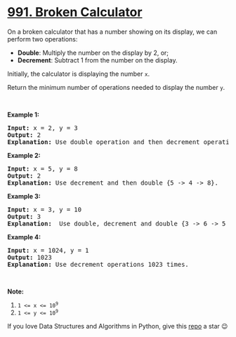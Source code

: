 # [991. Broken Calculator][title]

<p>On a broken calculator that has a number showing on its display, we can perform two operations:</p>
<ul>
<li><strong>Double</strong>: Multiply the number on the display by 2, or;</li>
<li><strong>Decrement</strong>: Subtract 1 from the number on the display.</li>
</ul>
<p>Initially, the calculator is displaying the number <code>x</code>.</p>
<p>Return the minimum number of operations needed to display the number <code>y</code>.</p>
<p> </p>
<p><strong>Example 1:</strong></p>
<pre><strong>Input: </strong>x = <span id="example-input-1-1">2</span>, y = <span id="example-input-1-2">3</span>
<strong>Output: </strong><span id="example-output-1">2</span>
<strong>Explanation: </strong>Use double operation and then decrement operation {2 -&gt; 4 -&gt; 3}.
</pre>
<p><strong>Example 2:</strong></p>
<pre><strong>Input: </strong>x = <span id="example-input-2-1">5</span>, y = <span id="example-input-2-2">8</span>
<strong>Output: </strong><span id="example-output-2">2</span>
<strong>Explanation: </strong>Use decrement and then double {5 -&gt; 4 -&gt; 8}.
</pre>
<p><strong>Example 3:</strong></p>
<pre><strong>Input: </strong>x = <span id="example-input-3-1">3</span>, y = <span id="example-input-3-2">10</span>
<strong>Output: </strong><span id="example-output-3">3</span>
<strong>Explanation: </strong> Use double, decrement and double {3 -&gt; 6 -&gt; 5 -&gt; 10}.
</pre>
<p><strong>Example 4:</strong></p>
<pre><strong>Input: </strong>x = <span id="example-input-4-1">1024</span>, y = <span id="example-input-4-2">1</span>
<strong>Output: </strong><span id="example-output-4">1023</span>
<strong>Explanation: </strong>Use decrement operations 1023 times.
</pre>
<p> </p>
<p><strong>Note:</strong></p>
<ol>
<li><code>1 &lt;= x &lt;= 10<sup>9</sup></code></li>
<li><code>1 &lt;= y &lt;= 10<sup>9</sup></code></li>
</ol>


If you love Data Structures and Algorithms in Python, give this [repo][me] a star :wink:

[title]: https://leetcode.com/problems/broken-calculator
[me]: https://github.com/bumblebee211196/awesome-python-leetcode